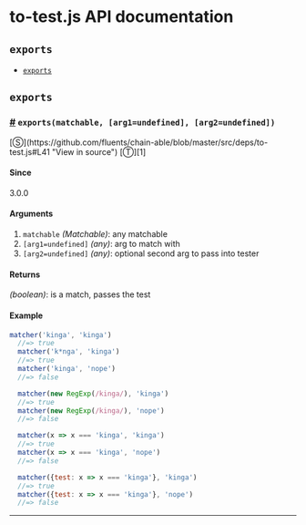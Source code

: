 # to-test.js API documentation

<!-- div class="toc-container" -->

<!-- div -->

## `exports`
* <a href="#exports">`exports`</a>

<!-- /div -->

<!-- /div -->

<!-- div class="doc-container" -->

<!-- div -->

## `exports`

<!-- div -->

<h3 id="exports"><a href="#exports">#</a>&nbsp;<code>exports(matchable, [arg1=undefined], [arg2=undefined])</code></h3>
[&#x24C8;](https://github.com/fluents/chain-able/blob/master/src/deps/to-test.js#L41 "View in source") [&#x24C9;][1]



#### Since
3.0.0

#### Arguments
1. `matchable` *(Matchable)*: any matchable
2. `[arg1=undefined]` *(any)*: arg to match with
3. `[arg2=undefined]` *(any)*: optional second arg to pass into tester

#### Returns
*(boolean)*: is a match, passes the test

#### Example
```js
matcher('kinga', 'kinga')
  //=> true
  matcher('k*nga', 'kinga')
  //=> true
  matcher('kinga', 'nope')
  //=> false

  matcher(new RegExp(/kinga/), 'kinga')
  //=> true
  matcher(new RegExp(/kinga/), 'nope')
  //=> false

  matcher(x => x === 'kinga', 'kinga')
  //=> true
  matcher(x => x === 'kinga', 'nope')
  //=> false

  matcher({test: x => x === 'kinga'}, 'kinga')
  //=> true
  matcher({test: x => x === 'kinga'}, 'nope')
  //=> false
```
---

<!-- /div -->

<!-- /div -->

<!-- /div -->

 [1]: #exports "Jump back to the TOC."

